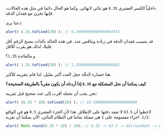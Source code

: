 داخلياً الكسر العشري `6.35` هو ثنائي لانهائي. وكما هو الحال دائما في مثل هذه الحالات، فإنها تخزن مع فقدان الدقة.

دعنا نرى:

```js run
alert( 6.35.toFixed(20) ); // 6.34999999999999964473
```

قد يتسبب فقدان الدقة في زيادة وتناقص عدد. في هذه الحالة بالذات يصبح الرقم أقل قليلا، لذلك هو يقرب للأقل.

و مالفائدة `1.35`؟

```js run
alert( 1.35.toFixed(20) ); // 1.35000000000000008882
```

هنا خسارة الدقّة جعل العدد أكبر بقليل، لذا قام بتقريبه للأكبر.

**كيف يمكننا أن نحل المشكلة مع `6.35` إذا أردناه أن يكون مقرباً بالطريقة الصحيحة؟**

نحن يجب أن نجعله أقرب إلى عدد صحيح قبل تقريبه:

```js run
alert( (6.35 * 10).toFixed(20) ); // 63.50000000000000000000
```

لاحظوا أن `63.5` لا تفقد دقتها على الإطلاق. هذا لأن الجزء العشري `0.5` هو في الواقع `1/2`. اجزاء مقسومة على `2` هي ممثلة تماما في النظام الثنائي، الآن يمكننا أن نقربه:


```js run
alert( Math.round(6.35 * 10) / 10); // 6.35 -> 63.5 -> 64(rounded) -> 6.4
```

